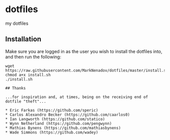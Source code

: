 # dotfiles
my dotfiles

## Installation

Make sure you are logged in as the user you wish to install the dotfiles into, and then run the following:

```
wget https://raw.githubusercontent.com/MarkNenadov/dotfiles/master/install.sh
chmod a+x install.sh
./install.sh

## Thanks

...for inspiration and, at times, being on the receiving end of dotfile "theft"...

* Eric Farkas (https://github.com/speric)
* Carlos Alexandro Becker (https://github.com/caarlos0)
* Ian Langworth (https://github.com/statico)
* Wynn Netherland (https://github.com/pengwynn)
* Mathias Bynens (https://github.com/mathiasbynens)
* Wade Simmons (https://github.com/wadey)